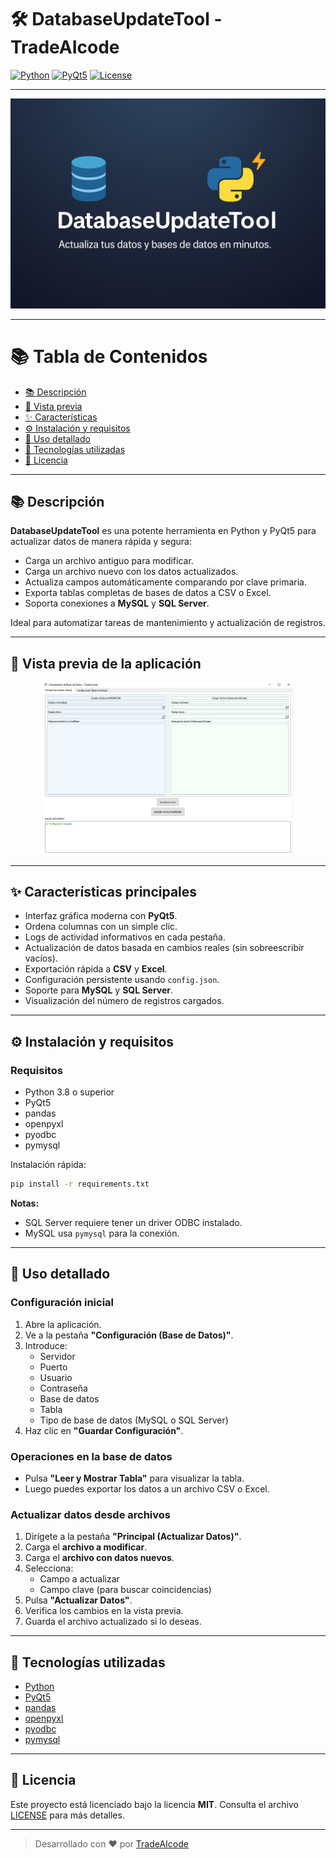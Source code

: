 # 🛠️ DatabaseUpdateTool - TradeAIcode

[![Python](https://img.shields.io/badge/Python-3.9-blue)](https://www.python.org/)
[![PyQt5](https://img.shields.io/badge/PyQt5-5.15-green)](https://pypi.org/project/PyQt5/)
[![License](https://img.shields.io/badge/License-MIT-yellow.svg)](LICENSE)

---

<p align="center">
  <img src="imagenes/logo.png" alt="DatabaseUpdateTool portada" width="800"/>
</p>

---

# 📚 Tabla de Contenidos
- [📚 Descripción](#-descripción)
- [📸 Vista previa](#-vista-previa-de-la-aplicación)
- [✨ Características](#-características-principales)
- [⚙️ Instalación y requisitos](#-instalación-y-requisitos)
- [🚀 Uso detallado](#-uso-detallado)
- [💪 Tecnologías utilizadas](#-tecnologías-utilizadas)
- [📄 Licencia](#-licencia)

---

## 📚 Descripción

**DatabaseUpdateTool** es una potente herramienta en Python y PyQt5 para actualizar datos de manera rápida y segura:

- Carga un archivo antiguo para modificar.
- Carga un archivo nuevo con los datos actualizados.
- Actualiza campos automáticamente comparando por clave primaria.
- Exporta tablas completas de bases de datos a CSV o Excel.
- Soporta conexiones a **MySQL** y **SQL Server**.

Ideal para automatizar tareas de mantenimiento y actualización de registros.

---

## 📸 Vista previa de la aplicación

<p align="center">
  <img src="imagenes/portada.jpg" alt="Vista previa del GUI" width="400"/>
</p>

---

## ✨ Características principales

- Interfaz gráfica moderna con **PyQt5**.
- Ordena columnas con un simple clic.
- Logs de actividad informativos en cada pestaña.
- Actualización de datos basada en cambios reales (sin sobreescribir vacíos).
- Exportación rápida a **CSV** y **Excel**.
- Configuración persistente usando `config.json`.
- Soporte para **MySQL** y **SQL Server**.
- Visualización del número de registros cargados.

---

## ⚙️ Instalación y requisitos

### Requisitos

- Python 3.8 o superior
- PyQt5
- pandas
- openpyxl
- pyodbc
- pymysql

Instalación rápida:

```bash
pip install -r requirements.txt
```

**Notas:**
- SQL Server requiere tener un driver ODBC instalado.
- MySQL usa `pymysql` para la conexión.

---

## 🚀 Uso detallado

### Configuración inicial

1. Abre la aplicación.
2. Ve a la pestaña **"Configuración (Base de Datos)"**.
3. Introduce:
   - Servidor
   - Puerto
   - Usuario
   - Contraseña
   - Base de datos
   - Tabla
   - Tipo de base de datos (MySQL o SQL Server)
4. Haz clic en **"Guardar Configuración"**.

### Operaciones en la base de datos

- Pulsa **"Leer y Mostrar Tabla"** para visualizar la tabla.
- Luego puedes exportar los datos a un archivo CSV o Excel.

### Actualizar datos desde archivos

1. Dirígete a la pestaña **"Principal (Actualizar Datos)"**.
2. Carga el **archivo a modificar**.
3. Carga el **archivo con datos nuevos**.
4. Selecciona:
   - Campo a actualizar
   - Campo clave (para buscar coincidencias)
5. Pulsa **"Actualizar Datos"**.
6. Verifica los cambios en la vista previa.
7. Guarda el archivo actualizado si lo deseas.

---

## 💪 Tecnologías utilizadas

- [Python](https://www.python.org/)
- [PyQt5](https://pypi.org/project/PyQt5/)
- [pandas](https://pandas.pydata.org/)
- [openpyxl](https://openpyxl.readthedocs.io/en/stable/)
- [pyodbc](https://github.com/mkleehammer/pyodbc)
- [pymysql](https://pymysql.readthedocs.io/en/latest/)

---

## 📄 Licencia

Este proyecto está licenciado bajo la licencia **MIT**. Consulta el archivo [LICENSE](LICENSE) para más detalles.

---

> Desarrollado con ❤️ por [TradeAIcode](https://github.com/TradeAIcode)

